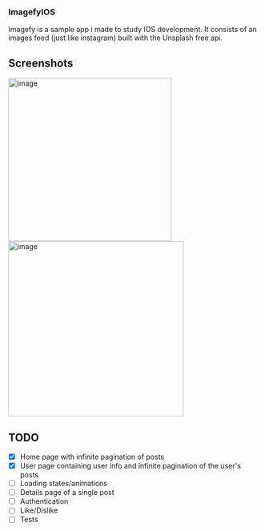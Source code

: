 ### ImagefyIOS
Imagefy is a sample app i made to study IOS development. It consists of an images feed (just like instagram) built with the Unsplash free api.

## Screenshots
<img width="326" alt="image" src="https://user-images.githubusercontent.com/30579274/183332937-cb2d0d97-7f0a-441d-82c8-7d2d53eda113.png">
<img width="350" alt="image" src="https://user-images.githubusercontent.com/30579274/183333165-36b7a11a-7682-4db6-b5bd-8a5dc2522738.png">

## TODO
- [x] Home page with infinite pagination of posts
- [x] User page containing user info and infinite pagination of the user's posts
- [ ] Loading states/animations
- [ ] Details page of a single post
- [ ] Authentication
- [ ] Like/Dislike
- [ ] Tests
